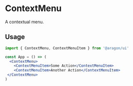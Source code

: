 # ContextMenu

A contextual menu.

## Usage

```jsx
import { ContextMenu, ContextMenuItem } from '@aragon/ui'

const App = () => (
  <ContextMenu>
    <ContextMenuItem>Some Action</ContextMenuItem>
    <ContextMenuItem>Another Action</ContextMenuItem>
 </ContextMenu>
)
```
